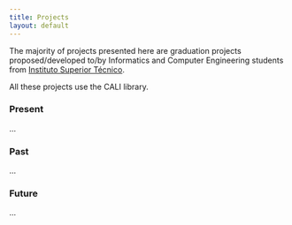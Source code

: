 ```yaml
---
title: Projects
layout: default
---
```

The majority of projects presented here are graduation projects proposed/developed to/by Informatics and Computer Engineering students from [Instituto Superior Técnico](http://www.ist.utl.pt/).

All these projects use the CALI library.

### Present
...

### Past
...

### Future
...